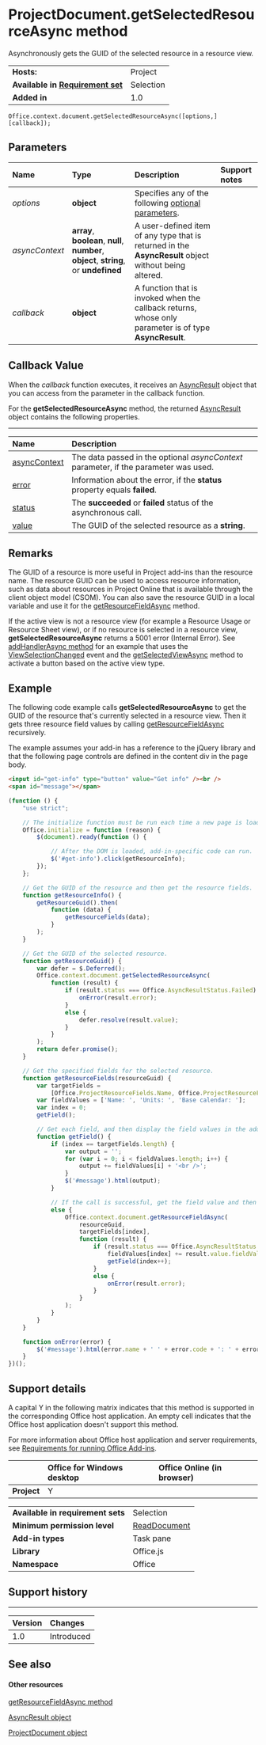 
# ProjectDocument.getSelectedResourceAsync method
Asynchronously gets the GUID of the selected resource in a resource view.

|||
|:-----|:-----|
|**Hosts:**|Project|
|**Available in [Requirement set](http://msdn.microsoft.com/library/6b6702f2-b0a5-46ab-a356-8dda897ca8ae%28Office.15%29.aspx)**|Selection|
|**Added in**|1.0|

```
Office.context.document.getSelectedResourceAsync([options,] [callback]);
```


## Parameters



|**Name**|**Type**|**Description**|**Support notes**|
|:-----|:-----|:-----|:-----|
| _options_|**object**|Specifies any of the following [optional parameters](http://msdn.microsoft.com/library/7fe6bb42-3178-4d96-85f5-af5caea7b950%28Office.15%29.aspx#AsyncProgramming_OptionalParameters).||
| _asyncContext_|**array**,  **boolean**,  **null**,  **number**,  **object**, **string**, or  **undefined**|A user-defined item of any type that is returned in the  **AsyncResult** object without being altered.||
| _callback_|**object**|A function that is invoked when the callback returns, whose only parameter is of type  **AsyncResult**.||

## Callback Value

When the  _callback_ function executes, it receives an [AsyncResult](../../reference/shared/asyncresult.md) object that you can access from the parameter in the callback function.

For the  **getSelectedResourceAsync** method, the returned [AsyncResult](../../reference/shared/asyncresult.md) object contains the following properties.


****


|**Name**|**Description**|
|:-----|:-----|
|[asyncContext](../../reference/shared/asyncresult.asynccontext.md)|The data passed in the optional  _asyncContext_ parameter, if the parameter was used.|
|[error](../../reference/shared/asyncresult.error.md)|Information about the error, if the  **status** property equals **failed**.|
|[status](../../reference/shared/asyncresult.status.md)|The  **succeeded** or **failed** status of the asynchronous call.|
|[value](../../reference/shared/asyncresult.value.md)|The GUID of the selected resource as a  **string**.|

## Remarks

The GUID of a resource is more useful in Project add-ins than the resource name. The resource GUID can be used to access resource information, such as data about resources in Project Online that is available through the client object model (CSOM). You can also save the resource GUID in a local variable and use it for the [getResourceFieldAsync](../../reference/shared/projectdocument.gettaskasync.md) method.

If the active view is not a resource view (for example a Resource Usage or Resource Sheet view), or if no resource is selected in a resource view,  **getSelectedResourceAsync** returns a 5001 error (Internal Error). See [addHandlerAsync method](../../reference/shared/projectdocument.addhandlerasync.md) for an example that uses the [ViewSelectionChanged](../../reference/shared/projectdocument.viewselectionchanged.event.md) event and the [getSelectedViewAsync](../../reference/shared/projectdocument.getselectedviewasync.md) method to activate a button based on the active view type.


## Example

The following code example calls  **getSelectedResourceAsync** to get the GUID of the resource that's currently selected in a resource view. Then it gets three resource field values by calling [getResourceFieldAsync](../../reference/shared/projectdocument.gettaskasync.md) recursively.

The example assumes your add-in has a reference to the jQuery library and that the following page controls are defined in the content div in the page body.




```HTML
<input id="get-info" type="button" value="Get info" /><br />
<span id="message"></span>
```




```js
(function () {
    "use strict";

    // The initialize function must be run each time a new page is loaded.
    Office.initialize = function (reason) {
        $(document).ready(function () {

            // After the DOM is loaded, add-in-specific code can run.
            $('#get-info').click(getResourceInfo);
        });
    };

    // Get the GUID of the resource and then get the resource fields.
    function getResourceInfo() {
        getResourceGuid().then(
            function (data) {
                getResourceFields(data);
            }
        );
    }

    // Get the GUID of the selected resource.
    function getResourceGuid() {
        var defer = $.Deferred();
        Office.context.document.getSelectedResourceAsync(
            function (result) {
                if (result.status === Office.AsyncResultStatus.Failed) {
                    onError(result.error);
                }
                else {
                    defer.resolve(result.value);
                }
            }
        );
        return defer.promise();
    }

    // Get the specified fields for the selected resource.
    function getResourceFields(resourceGuid) {
        var targetFields =
            [Office.ProjectResourceFields.Name, Office.ProjectResourceFields.Units, Office.ProjectResourceFields.BaseCalendar];
        var fieldValues = ['Name: ', 'Units: ', 'Base calendar: '];
        var index = 0; 
        getField();

        // Get each field, and then display the field values in the add-in.
        function getField() {
            if (index == targetFields.length) {
                var output = '';
                for (var i = 0; i < fieldValues.length; i++) {
                    output += fieldValues[i] + '<br />';
                }
                $('#message').html(output);
            }

            // If the call is successful, get the field value and then get the next field.
            else {
                Office.context.document.getResourceFieldAsync(
                    resourceGuid,
                    targetFields[index],
                    function (result) {
                        if (result.status === Office.AsyncResultStatus.Succeeded) {
                            fieldValues[index] += result.value.fieldValue;
                            getField(index++);
                        }
                        else {
                            onError(result.error);
                        }
                    }
                );
            }
        }
    }

    function onError(error) {
        $('#message').html(error.name + ' ' + error.code + ': ' + error.message);
    }
})();
```


## Support details


A capital Y in the following matrix indicates that this method is supported in the corresponding Office host application. An empty cell indicates that the Office host application doesn't support this method.

For more information about Office host application and server requirements, see [Requirements for running Office Add-ins](http://msdn.microsoft.com/library/67340567-bb9a-498c-96d3-3f52f28c16bc%28Office.15%29.aspx).


||**Office for Windows desktop**|**Office Online (in browser)**|
|:-----|:-----|:-----|
|**Project**|Y||

|||
|:-----|:-----|
|**Available in requirement sets**|Selection|
|**Minimum permission level**|[ReadDocument](http://msdn.microsoft.com/library/da2efadc-4ebf-45fe-be39-397ac1eb1dbd%28Office.15%29.aspx)|
|**Add-in types**|Task pane|
|**Library**|Office.js|
|**Namespace**|Office|

## Support history



****


|**Version**|**Changes**|
|:-----|:-----|
|1.0|Introduced|

## See also



#### Other resources


[getResourceFieldAsync method](../../reference/shared/projectdocument.getresourcefieldasync.md)

[AsyncResult object](../../reference/shared/asyncresult.md)

[ProjectDocument object](../../reference/shared/projectdocument.projectdocument.md)
